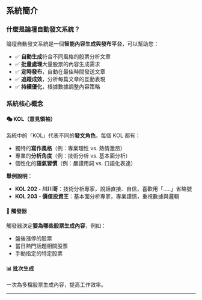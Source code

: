 ## 系統簡介

### 什麼是論壇自動發文系統？

論壇自動發文系統是一個**智能內容生成與發布平台**，可以幫助您：

- ✅ **自動生成**符合不同風格的股票分析文章
- ✅ **批量處理**大量股票的內容生成需求
- ✅ **定時發布**，自動在最佳時間發送文章
- ✅ **追蹤成效**，分析每篇文章的互動表現
- ✅ **持續優化**，根據數據調整內容策略

### 系統核心概念

#### 🎭 KOL（意見領袖）
系統中的「KOL」代表不同的**發文角色**，每個 KOL 都有：
- 獨特的**寫作風格**（例：專業理性 vs. 熱情激昂）
- 專業的**分析角度**（例：技術分析 vs. 基本面分析）
- 個性化的**語氣習慣**（例：嚴謹用詞 vs. 口語化表達）

**舉例說明**：
- **KOL 202 - 川川哥**：技術分析專家，說話直接、自信，喜歡用「.....」省略號
- **KOL 203 - 價值投資王**：基本面分析專家，專業謹慎，重視數據與邏輯

#### 🎯 觸發器
觸發器決定**要為哪些股票生成內容**，例如：
- 盤後漲停的股票
- 當日熱門話題相關股票
- 手動指定的特定股票

#### 📊 批次生成
一次為多檔股票生成內容，提高工作效率。

---

